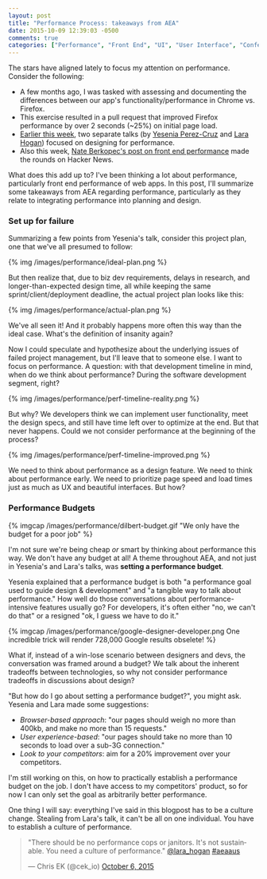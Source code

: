 ```yaml
---
layout: post
title: "Performance Process: takeaways from AEA"
date: 2015-10-09 12:39:03 -0500
comments: true
categories: ["Performance", "Front End", "UI", "User Interface", "Conferences", "Workflow"]
---
```


The stars have aligned lately to focus my attention on performance. Consider the following:

 - A few months ago, I was tasked with assessing and documenting the differences between our app's functionality/performance in Chrome vs. Firefox.
 - This exercise resulted in a pull request that improved Firefox performance by over 2 seconds (~25%) on initial page load.
 - [Earlier this week](/blog/2015/10/08/an-event-apart/), two separate talks (by [Yesenia Perez-Cruz](http://twitter.com/yeseniaa) and [Lara Hogan](http://twitter.com/lara_hogan)) focused on designing for performance.
 - Also this week, [Nate Berkopec's post on front end performance](http://www.nateberkopec.com/2015/10/07/frontend-performance-chrome-timeline.html) made the rounds on Hacker News.

What does this add up to? I've been thinking a lot about performance, particularly front end performance of web apps. In this post, I'll summarize some takeaways from AEA regarding performance, particularly as they relate to integrating performance into planning and design.

<!--more-->

<h3>Set up for failure</h3>

Summarizing a few points from Yesenia's talk, consider this project plan, one that we've all presumed to follow:

{% img /images/performance/ideal-plan.png %}

But then realize that, due to biz dev requirements, delays in research, and longer-than-expected design time, all while keeping the same sprint/client/deployment deadline, the actual project plan looks like this:

{% img /images/performance/actual-plan.png %}

We've all seen it! And it probably happens more often this way than the ideal case. What's the definition of insanity again?

Now I could speculate and hypothesize about the underlying issues of failed project management, but I'll leave that to someone else. I want to focus on performance. A question: with that development timeline in mind, when do we think about performance? During the software development segment, right?

{% img /images/performance/perf-timeline-reality.png %}

But why? We developers think we can implement user functionality, meet the design specs, and still have time left over to optimize at the end. But that never happens. Could we not consider performance at the beginning of the process?

{% img /images/performance/perf-timeline-improved.png %}

We need to think about performance as a design feature. We need to think about performance early. We need to prioritize page speed and load times just as much as UX and beautiful interfaces. But how?

<h3>Performance Budgets</h3>

{% imgcap /images/performance/dilbert-budget.gif "We only have the budget for a poor job" %}

I'm not sure we're being cheap <em>or</em> smart by thinking about performance this way. We don't have any budget at all! A theme throughout AEA, and not just in Yesenia's and Lara's talks, was <strong>setting a performance budget</strong>.

Yesenia explained that a performance budget is both "a performance goal used to guide design & development" and "a tangible way to talk about performance." How well do those conversations about performance-intensive features usually go? For developers, it's often either "no, we can't do that" or a resigned "ok, I guess we have to do it."

{% imgcap /images/performance/google-designer-developer.png One incredible trick will render 728,000 Google results obselete! %}

What if, instead of a win-lose scenario between designers and devs, the conversation was framed around a budget? We talk about the inherent tradeoffs between technologies, so why not consider performance tradeoffs in discussions about design?

"But how do I go about setting a performance budget?", you might ask. Yesenia and Lara made some suggestions:
 
 - <em>Browser-based approach</em>: "our pages should weigh no more than 400kb, and make no more than 15 requests."
 - <em>User experience-based</em>: "our pages should take no more than 10 seconds to load over a sub-3G connection."
 - <em>Look to your competitors</em>: aim for a 20% improvement over your competitors.

I'm still working on this, on how to practically establish a performance budget on the job. I don't have access to my competitors' product, so for now I can only set the goal as arbitrarily better performance.

One thing I will say: everything I've said in this blogpost has to be a culture change. Stealing from Lara's talk, it can't be all on one individual. You have to establish a culture of performance.

<blockquote class="twitter-tweet" lang="en"><p lang="en" dir="ltr">&quot;There should be no performance cops or janitors. It&#39;s not sustainable. You need a culture of performance.&quot; <a href="https://twitter.com/lara_hogan">@lara_hogan</a> <a href="https://twitter.com/hashtag/aeaaus?src=hash">#aeaaus</a></p>&mdash; Chris EK (@cek_io) <a href="https://twitter.com/cek_io/status/651406414225649666">October 6, 2015</a></blockquote>
<script async src="//platform.twitter.com/widgets.js" charset="utf-8"></script>
